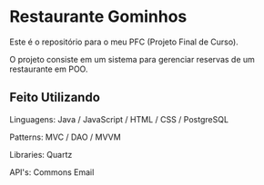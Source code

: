 # Restaurante Gominhos

Este é o repositório para o meu PFC (Projeto Final de Curso).

O projeto consiste em um sistema para gerenciar reservas de um restaurante em POO.

## Feito Utilizando

Linguagens: Java / JavaScript / HTML / CSS / PostgreSQL

Patterns: MVC / DAO / MVVM

Libraries: Quartz

API's: Commons Email
